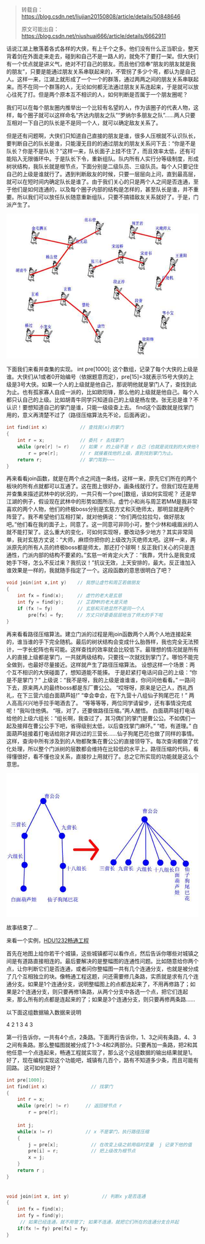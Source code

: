 > 转载自：https://blog.csdn.net/liujian20150808/article/details/50848646
>
> 原文可能出自：https://blog.csdn.net/niushuai666/article/details/6662911

话说江湖上散落着各式各样的大侠，有上千个之多。他们没有什么正当职业，整天背着剑在外面走来走去，碰到和自己不是一路人的，就免不了要打一架。但大侠们有一个优点就是讲义气，绝对不打自己的朋友。而且他们信奉“朋友的朋友就是我的朋友”，只要是能通过朋友关系串联起来的，不管拐了多少个弯，都认为是自己人。这样一来，江湖上就形成了一个一个的群落，通过两两之间的朋友关系串联起来。而不在同一个群落的人，无论如何都无法通过朋友关系连起来，于是就可以放心往死了打。但是两个原本互不相识的人，如何判断是否属于一个朋友圈呢？

我们可以在每个朋友圈内推举出一个比较有名望的人，作为该圈子的代表人物，这样，每个圈子就可以这样命名“齐达内朋友之队”“罗纳尔多朋友之队”……两人只要互相对一下自己的队长是不是同一个人，就可以确定敌友关系了。

但是还有问题啊，大侠们只知道自己直接的朋友是谁，很多人压根就不认识队长，要判断自己的队长是谁，只能漫无目的的通过朋友的朋友关系问下去：“你是不是队长？你是不是队长？”这样一来，队长面子上挂不住了，而且效率太低，还有可能陷入无限循环中。于是队长下令，重新组队。队内所有人实行分等级制度，形成树状结构，我队长就是根节点，下面分别是二级队员、三级队员。每个人只要记住自己的上级是谁就行了。遇到判断敌友的时候，只要一层层向上问，直到最高层，就可以在短时间内确定队长是谁了。由于我们关心的只是两个人之间是否连通，至于他们是如何连通的，以及每个圈子内部的结构是怎样的，甚至队长是谁，并不重要。所以我们可以放任队长随意重新组队，只要不搞错敌友关系就好了。于是，门派产生了。

![image-20200219004755144](assets/%E5%B9%B6%E6%9F%A5%E9%9B%86%20union-find/image-20200219004755144.png)

下面我们来看并查集的实现。 int pre[1000]; 这个数组，记录了每个大侠的上级是谁。大侠们从1或者0开始编号（依据题意而定），pre[15]=3就表示15号大侠的上级是3号大侠。如果一个人的上级就是他自己，那说明他就是掌门人了，查找到此为止。也有孤家寡人自成一派的，比如欧阳锋，那么他的上级就是他自己。每个人都只认自己的上级。比如胡青牛同学只知道自己的上级是杨左使。张无忌是谁？不认识！要想知道自己的掌门是谁，只能一级级查上去。 find这个函数就是找掌门用的，意义再清楚不过了（路径压缩算法先不论，后面再说）。

```cpp
int find(int x)            // 查找我(x)的掌门
{
    int r = x;             // 委托 r 去找掌门
    while (pre[r] != r)    // 如果 r 的上级不是 r 自己（也就是说找到的大侠他不是掌门 = =）
        r = pre[r];        // r 就接着找他的上级，直到找到掌门为止。
    return r;              // 掌门驾到~~~
}
```

再来看看join函数，就是在两个点之间连一条线，这样一来，原先它们所在的两个板块的所有点就都可以互通了。这在图上很好办，画条线就行了。但我们现在是用并查集来描述武林中的状况的，一共只有一个pre[]数组，该如何实现呢？ 还是举江湖的例子，假设现在武林中的形势如图所示。虚竹小和尚与周芷若MM是我非常喜欢的两个人物，他们的终极boss分别是玄慈方丈和灭绝师太，那明显就是两个阵营了。我不希望他们互相打架，就对他俩说：“你们两位拉拉勾，做好朋友吧。”他们看在我的面子上，同意了。这一同意可非同小可，整个少林和峨眉派的人就不能打架了。这么重大的变化，可如何实现呀，要改动多少地方？其实非常简单，我对玄慈方丈说：“大师，麻烦你把你的上级改为灭绝师太吧。这样一来，两派原先的所有人员的终极boss都是师太，那还打个球啊！反正我们关心的只是连通性，门派内部的结构不要紧的。”玄慈一听肯定火大了：“我靠，凭什么是我变成她手下呀，怎么不反过来？我抗议！”抗议无效，上天安排的，最大。反正谁加入谁效果是一样的，我就随手指定了一个。这段函数的意思很明白了吧？

```cpp
void join(int x,int y)    // 我想让虚竹和周芷若做朋友
{
    int fx = find(x);	  // 虚竹的老大是玄慈
    int fy = find(y);     // 芷若MM的老大是灭绝
    if (fx != fy)         // 玄慈和灭绝显然不是同一个人
    	pre[fx] = fy;     // 方丈只好委委屈屈地当了师太的手下啦
}
```

再来看看路径压缩算法。建立门派的过程是用join函数两个人两个人地连接起来的，谁当谁的手下完全随机。最后的树状结构会变成什么胎唇样，我也完全无法预计，一字长蛇阵也有可能。这样查找的效率就会比较低下。最理想的情况就是所有人的直接上级都是掌门，一共就两级结构，只要找一次就找到掌门了。哪怕不能完全做到，也最好尽量接近。这样就产生了路径压缩算法。 设想这样一个场景：两个互不相识的大侠碰面了，想知道能不能揍。 于是赶紧打电话问自己的上级：“你是不是掌门？” 上级说：“我不是呀，我的上级是谁谁谁，你问问他看看。” 一路问下去，原来两人的最终boss都是东厂曹公公。 “哎呀呀，原来是记己人，西礼西礼，在下三营六组白面葫芦娃!” “幸会幸会，在下九营十八组仙子狗尾巴花！” 两人高高兴兴地手拉手喝酒去了。 “等等等等，两位同学请留步，还有事情没完成呢！”我叫住他俩。 “哦，对了，还要做路径压缩。”两人醒悟。 白面葫芦娃打电话给他的上级六组长：“组长啊，我查过了，其习偶们的掌门是曹公公。不如偶们一起及接拜在曹公公手下吧，省得级别太低，以后查找掌门麻环。” “唔，有道理。” 白面葫芦娃接着打电话给刚才拜访过的三营长……仙子狗尾巴花也做了同样的事情。 这样，查询中所有涉及到的人物都聚集在曹公公的直接领导下。每次查询都做了优化处理，所以整个门派树的层数都会维持在比较低的水平上。路径压缩的代码，看得懂很好，看不懂也没关系，直接抄上用就行了。总之它所实现的功能就是这么个意思。

![image-20200219004407804](assets/%E5%B9%B6%E6%9F%A5%E9%9B%86%20union-find/image-20200219004407804.png)

故事结束了...



来看一个实例，[HDU1232畅通工程](http://acm.hdu.edu.cn/showproblem.php?pid=1232)

首先在地图上给你若干个城镇，这些城镇都可以看作点，然后告诉你哪些对城镇之间是有道路直接相连的。最后要解决的是整幅图的连通性问题。比如随意给你两个点，让你判断它们是否连通，或者问你整幅图一共有几个连通分支，也就是被分成了几个互相独立的块。像畅通工程这题，问还需要修几条路，实质就是求有几个连通分支。如果是1个连通分支，说明整幅图上的点都连起来了，不用再修路了；如果是2个连通分支，则只要再修1条路，从两个分支中各选一个点，把它们连起来，那么所有的点都是连起来的了；如果是3个连通分支，则只要再修两条路……

以下面这组数据输入数据来说明

4 2 1 3 4 3

第一行告诉你，一共有4个点，2条路。下面两行告诉你，1、3之间有条路，4、3之间有条路。那么整幅图就被分成了1-3-4和2两部分。只要再加一条路，把2和其他任意一个点连起来，畅通工程就实现了，那么这个这组数据的输出结果就是1。好了，现在编程实现这个功能吧，城镇有几百个，路有不知道多少条，而且可能有回路。 这可如何是好？

```cpp
int pre[1000];
int find(int x)                // 找掌门
{ 
    int r = x;
    while (pre[r] != r)      // 返回根节点 r
        r = pre[r];
 
    int j;
    while(x != r)            // x 不是掌门，执行路径压缩
    {
        j = pre[x]; 		   // 在改变上级之前用临时变量  j 记录下他的值 
        pre[i] = r; 		   // 把上级改为根节点
        x = j;
    }
    return r ;
}


void join(int x, int y)            // 判断x y是否连通
{
    int fx = find(x);
    int fy = find(y);
     // 如果已经连通，就不用管了; 如果不连通，就把它们所在的连通分支合并起
    if(fx != fy) pre[fx] = fy;
}

```

